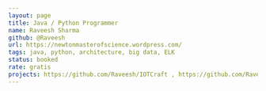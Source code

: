 ```yaml
---
layout: page
title: Java / Python Programmer
name: Raveesh Sharma
github: @Raveesh
url: https://newtonmasterofscience.wordpress.com/
tags: java, python, architecture, big data, ELK
status: booked 
rate: gratis 
projects: https://github.com/Raveesh/IOTCraft , https://github.com/Raveesh/ProgrammingCollectiveIntelligence
---
```

